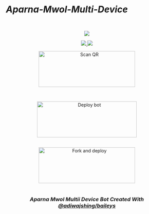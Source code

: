# _Aparna-Mwol-Multi-Device_

<br>
<div align="center">
  <p align="center">
<img src=imgaddsoon>
</p>

<div align="center">
<a href="https://instagram.com/_midhun_x3__"><img src="https://img.shields.io/badge/Instagram-E4405F?style=for-the-badge&logo=instagram&logoColor=white"/> 
  <a href="https://wa.me/917012751946"><img src="https://img.shields.io/badge/WhatsApp-25D366?style=for-the-badge&logo=whatsapp&logoColor=white" />
</p>
  
<a href="https://aparna-qr.herokuapp.com/"><img align="center" src="https://www.linkpicture.com/q/20221020_131929.png" alt="Scan QR" height="112" width="300" /></a>
<br>
<div>
<br>
  
<a href="Fixsoon" target="blank"><img align="center" src="https://www.linkpicture.com/q/20221020_131929.png" alt="Deploy bot" height="112" width="310" /></a>
  <div>
<br>
<a href="https://github.com/dzmidhun/aparna-md/fork"><img align="center" src="https://www.linkpicture.com/q/20221020_131837_1.png" alt="Fork and deploy" height="112" width="300" /></a>
<div>
  <br>

### _Aparna Mwol Multii Device Bot Created With [@adiwajshing/baileys](https://github.com/adiwajshing/Baileys)_

<div align="left">

